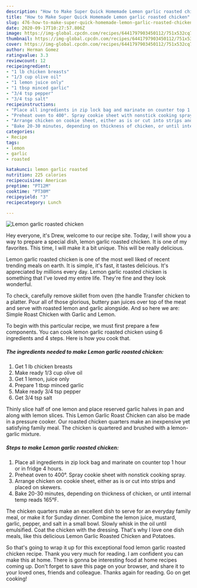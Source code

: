```yaml
---
description: "How to Make Super Quick Homemade Lemon garlic roasted chicken"
title: "How to Make Super Quick Homemade Lemon garlic roasted chicken"
slug: 476-how-to-make-super-quick-homemade-lemon-garlic-roasted-chicken
date: 2020-09-17T10:27:57.806Z
image: https://img-global.cpcdn.com/recipes/6441797903450112/751x532cq70/lemon-garlic-roasted-chicken-recipe-main-photo.jpg
thumbnail: https://img-global.cpcdn.com/recipes/6441797903450112/751x532cq70/lemon-garlic-roasted-chicken-recipe-main-photo.jpg
cover: https://img-global.cpcdn.com/recipes/6441797903450112/751x532cq70/lemon-garlic-roasted-chicken-recipe-main-photo.jpg
author: Herman Gomez
ratingvalue: 3.3
reviewcount: 12
recipeingredient:
- "1 lb chicken breasts"
- "1/3 cup olive oil"
- "1 lemon juice only"
- "1 tbsp minced garlic"
- "3/4 tsp pepper"
- "3/4 tsp salt"
recipeinstructions:
- "Place all ingredients in zip lock bag and marinate on counter top 1 hour or in fridge 4 hours."
- "Preheat oven to 400°. Spray cookie sheet with nonstick cooking spray."
- "Arrange chicken on cookie sheet, either as is or cut into strips and placed on skewers."
- "Bake 20-30 minutes, depending on thickness of chicken, or until internal temp reads 165°F."
categories:
- Recipe
tags:
- lemon
- garlic
- roasted

katakunci: lemon garlic roasted 
nutrition: 225 calories
recipecuisine: American
preptime: "PT12M"
cooktime: "PT30M"
recipeyield: "3"
recipecategory: Lunch

---
```



![Lemon garlic roasted chicken](https://img-global.cpcdn.com/recipes/6441797903450112/751x532cq70/lemon-garlic-roasted-chicken-recipe-main-photo.jpg)

Hey everyone, it's Drew, welcome to our recipe site. Today, I will show you a way to prepare a special dish, lemon garlic roasted chicken. It is one of my favorites. This time, I will make it a bit unique. This will be really delicious.

Lemon garlic roasted chicken is one of the most well liked of recent trending meals on earth. It is simple, it's fast, it tastes delicious. It's appreciated by millions every day. Lemon garlic roasted chicken is something that I've loved my entire life. They're fine and they look wonderful.

To check, carefully remove skillet from oven (the handle Transfer chicken to a platter. Pour all of those glorious, buttery pan juices over top of the meat and serve with roasted lemon and garlic alongside. And so here we are: Simple Roast Chicken with Garlic and Lemon.


To begin with this particular recipe, we must first prepare a few components. You can cook lemon garlic roasted chicken using 6 ingredients and 4 steps. Here is how you cook that.

<!--inarticleads1-->

##### The ingredients needed to make Lemon garlic roasted chicken:

1. Get 1 lb chicken breasts
1. Make ready 1/3 cup olive oil
1. Get 1 lemon, juice only
1. Prepare 1 tbsp minced garlic
1. Make ready 3/4 tsp pepper
1. Get 3/4 tsp salt


Thinly slice half of one lemon and place reserved garlic halves in pan and along with lemon slices. This Lemon Garlic Roast Chicken can also be made in a pressure cooker. Our roasted chicken quarters make an inexpensive yet satisfying family meal. The chicken is quartered and brushed with a lemon-garlic mixture. 

<!--inarticleads2-->

##### Steps to make Lemon garlic roasted chicken:

1. Place all ingredients in zip lock bag and marinate on counter top 1 hour or in fridge 4 hours.
1. Preheat oven to 400°. Spray cookie sheet with nonstick cooking spray.
1. Arrange chicken on cookie sheet, either as is or cut into strips and placed on skewers.
1. Bake 20-30 minutes, depending on thickness of chicken, or until internal temp reads 165°F.


The chicken quarters make an excellent dish to serve for an everyday family meal, or make it for Sunday dinner. Combine the lemon juice, mustard, garlic, pepper, and salt in a small bowl. Slowly whisk in the oil until emulsified. Coat the chicken with the dressing. That&#39;s why I love one dish meals, like this delicious Lemon Garlic Roasted Chicken and Potatoes. 

So that's going to wrap it up for this exceptional food lemon garlic roasted chicken recipe. Thank you very much for reading. I am confident you can make this at home. There is gonna be interesting food at home recipes coming up. Don't forget to save this page on your browser, and share it to your loved ones, friends and colleague. Thanks again for reading. Go on get cooking!
